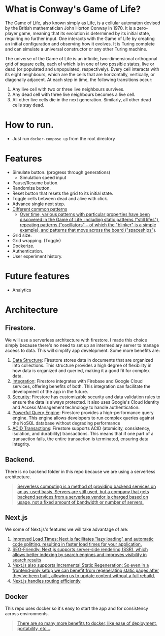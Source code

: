 # What is Conway's Game of Life?
The Game of Life, also known simply as Life, is a cellular automaton devised by the British mathematician John Horton Conway in 1970. It is a zero-player game, meaning that its evolution is determined by its initial state, requiring no further input. One interacts with the Game of Life by creating an initial configuration and observing how it evolves. It is Turing complete and can simulate a universal constructor or any other Turing machine.

The universe of the Game of Life is an infinite, two-dimensional orthogonal grid of square cells, each of which is in one of two possible states, live or dead (or populated and unpopulated, respectively). Every cell interacts with its eight neighbours, which are the cells that are horizontally, vertically, or diagonally adjacent. At each step in time, the following transitions occur:
1. Any live cell with two or three live neighbours survives.
2. Any dead cell with three live neighbours becomes a live cell.
3. All other live cells die in the next generation. Similarly, all other dead cells stay dead.

# How to run.
* Just run `docker-compose up` from the root directory
# Features
* Simulate button. (progress through generations)
    * Simulation speed input
* Pause/Resume button.
* Randomize button.
* Reset button that resets the grid to its initial state.
* Toggle cells between dead and alive with click.
* Advance single next step.
* [Different common patterns](https://conwaylife.com/wiki/Conway%27s_Game_of_Life)
    * [Over time, various patterns with particular properties have been discovered in the Game of Life, including static patterns ("still lifes"), repeating patterns ("oscillators" – of which the "blinker" is a simple example), and patterns that move across the board ("spaceships")](https://academo.org/demos/conways-game-of-life/).
* Grid size.
* Grid wrapping. (Toggle)
* Dockerize.
* Authentication.
* User experiment history.


# Future features
* Analytics


# Architecture

## Firestore.
We will use a serverless architecture with firestore. I made this choice simply because there's no need to set up an intermediary server to manage access to data. This will simplify app development.
Some more benefits are:
1. [Data Structure](https://www.geeksforgeeks.org/firestore-and-its-advantages/): Firestore stores data in documents that are organized into collections. This structure provides a high degree of flexibility in how data is organized and queried, making it a good fit for complex data.
2. [Integration](https://bluewhaleapps.com/blog/7-reasons-to-choose-google-cloud-firestore-as-your-database-solution): Firestore integrates with Firebase and Google Cloud services, offering benefits of both. This integration can facilitate the development of the app in the future.
3. [Security](https://blog.back4app.com/what-is-cloud-firestore/): Firestore has customizable security and data validation rules to ensure the data is always protected. It also uses Google's Cloud Identity and Access Management technology to handle authentication.
4. [Powerful Query Engine](https://blog.back4app.com/what-is-cloud-firestore/): Firestore provides a high-performance query engine. This engine allows developers to run complex queries against the NoSQL database without degrading performance
5. [ACID Transactions](https://blog.back4app.com/what-is-cloud-firestore/): Firestore supports ACID (atomicity, consistency, isolation, and durability) transactions. This means that if one part of a transaction fails, the entire transaction is terminated, ensuring data integrity.

## Backend.
There is no backend folder in this repo because we are using a serverless architecture.
> [Serverless computing is a method of providing backend services on an as-used basis. Servers are still used, but a company that gets backend services from a serverless vendor is charged based on usage, not a fixed amount of bandwidth or number of servers.](https://www.cloudflare.com/learning/serverless/what-is-serverless/)

## Next.js
We some of Next.js's features we will take advantage of are:
1. [Improved Load Times: Next.js facilitates "lazy loading" and automatic code splitting, resulting in faster load times for your application.](https://dev.to/richkurtzman/advantages-and-disadvantages-of-nextjs-5hg6)
2. [SEO-Friendly: Next.js supports server-side rendering (SSR), which allows better indexing by search engines and improves visibility in search results](https://pagepro.co/blog/pros-and-cons-of-nextjs/)
3. [Next.js also supports Incremental Static Regeneration: So even in a frontend-only setup we can benefit from regenerating static pages after they've been built, allowing us to update content without a full rebuild.](https://vercel.com/docs/incremental-static-regeneration )
4. [Next.js handles routing efficiently](https://nextjs.org/docs/app/building-your-application/routing)

## Docker
This repo uses docker so it's easy to start the app and for consistency across environments.
>[There are so many more benefits to docker, like ease of deployment, portability, etc...](https://www.infoworld.com/article/3310941/why-you-should-use-docker-and-containers.html).
